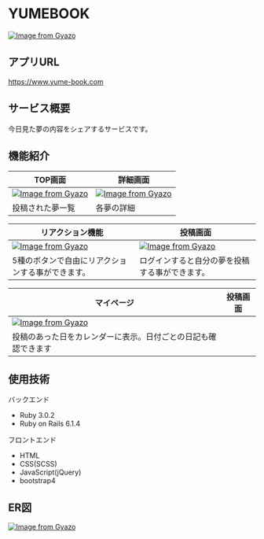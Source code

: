 # YUMEBOOK
[![Image from Gyazo](https://i.gyazo.com/e930ff5a6df648b5dd67f237d9e3c644.png)](https://gyazo.com/e930ff5a6df648b5dd67f237d9e3c644)

## アプリURL
https://www.yume-book.com

## サービス概要
今日見た夢の内容をシェアするサービスです。

## 機能紹介
| TOP画面 | 詳細画面 |
| ---- |----|
| [![Image from Gyazo](https://i.gyazo.com/fe2fe391cba37957a1867cdef38f6a5b.gif)](https://gyazo.com/fe2fe391cba37957a1867cdef38f6a5b) | [![Image from Gyazo](https://i.gyazo.com/1f42b9362a2fe1327f43a0b61e1242db.png)](https://gyazo.com/1f42b9362a2fe1327f43a0b61e1242db) |
| 投稿された夢一覧 | 各夢の詳細 |

| リアクション機能 | 投稿画面 |
| ---- | ---- |
| [![Image from Gyazo](https://i.gyazo.com/cd789afe5ef9944aa200abcab6c0f218.gif)](https://gyazo.com/cd789afe5ef9944aa200abcab6c0f218) | [![Image from Gyazo](https://i.gyazo.com/9f008739ce712cec5932b62637978d1a.png)](https://gyazo.com/9f008739ce712cec5932b62637978d1a) |
| 5種のボタンで自由にリアクションする事ができます。 | ログインすると自分の夢を投稿する事ができます。 |

| マイページ | 投稿画面 |
| ---- | ---- |
| [![Image from Gyazo](https://i.gyazo.com/b4f2ea0f4804dafeaade8e8ee9903780.png)](https://gyazo.com/b4f2ea0f4804dafeaade8e8ee9903780) |  |
| 投稿のあった日をカレンダーに表示。日付ごとの日記も確認できます |  |

## 使用技術
バックエンド
- Ruby 3.0.2
- Ruby on Rails 6.1.4

フロントエンド
- HTML
- CSS(SCSS)
- JavaScript(jQuery)
- bootstrap4


## ER図
[![Image from Gyazo](https://i.gyazo.com/11d8659a33aeabc30f8681df26730c60.png)](https://gyazo.com/11d8659a33aeabc30f8681df26730c60)
